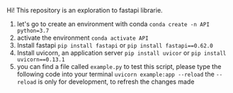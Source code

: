 Hi!
This repository is an exploration to fastapi librarie.

1. let's go to create an environment with conda
```conda create -n API python=3.7```
2. activate the environment
```conda activate API```
3. Install fastapi
`pip install fastapi` or `pip install fastapi==0.62.0`
4. Install uvicorn, an application server
`pip install uvicor` or `pip install uvicorn==0.13.1`
5. you can find a file called `example.py` to test this script, please type the following code into your terminal
```uvicorn example:app --reload```
the `--reload` is only for development, to refresh the changes made
